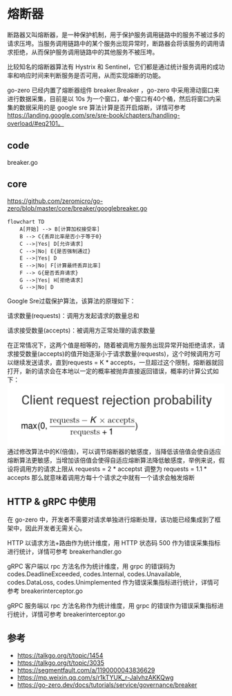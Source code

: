# 熔断器
断路器又叫熔断器，是一种保护机制，用于保护服务调用链路中的服务不被过多的请求压垮。当服务调用链路中的某个服务出现异常时，断路器会将该服务的调用请求拒绝，从而保护服务调用链路中的其他服务不被压垮。

比较知名的熔断器算法有 Hystrix 和 Sentinel，它们都是通过统计服务调用的成功率和响应时间来判断服务是否可用，从而实现熔断的功能。

go-zero 已经内置了熔断器组件 breaker.Breaker ，go-zero 中采用滑动窗口来进行数据采集，目前是以 10s 为一个窗口，单个窗口有40个桶，然后将窗口内采集的数据采用的是 google sre 算法计算是否开启熔断，详情可参考 https://landing.google.com/sre/sre-book/chapters/handling-overload/#eq2101。 
## code
breaker.go
## core
https://github.com/zeromicro/go-zero/blob/master/core/breaker/googlebreaker.go
```mermaid
flowchart TD
    A[开始] --> B[计算加权接受率]
    B --> C{丢弃比率是否小于等于0}
    C -->|Yes| D[允许请求]
    C -->|No| E{是否强制通过}
    E -->|Yes| D
    E -->|No| F[计算最终丢弃比率]
    F --> G{是否丢弃请求}
    G -->|Yes| H[拒绝请求]
    G -->|No| D
```

Google Sre过载保护算法，该算法的原理如下：

请求数量(requests)：调用方发起请求的数量总和

请求接受数量(accepts)：被调用方正常处理的请求数量

在正常情况下，这两个值是相等的，随着被调用方服务出现异常开始拒绝请求，请求接受数量(accepts)的值开始逐渐小于请求数量(requests)，这个时候调用方可以继续发送请求，直到requests = K * accepts，一旦超过这个限制，熔断器就回打开，新的请求会在本地以一定的概率被抛弃直接返回错误，概率的计算公式如下：
![img.png](img.png)
通过修改算法中的K(倍值)，可以调节熔断器的敏感度，当降低该倍值会使自适应熔断算法更敏感，当增加该倍值会使得自适应熔断算法降低敏感度，举例来说，假设将调用方的请求上限从 requests = 2 * acceptst 调整为 requests = 1.1 * accepts 那么就意味着调用方每十个请求之中就有一个请求会触发熔断

## HTTP & gRPC 中使用
在 go-zero 中，开发者不需要对请求单独进行熔断处理，该功能已经集成到了框架中，因此开发者无需关心。

HTTP 以请求方法+路由作为统计维度，用 HTTP 状态码 500 作为错误采集指标进行统计，详情可参考 breakerhandler.go

gRPC 客户端以 rpc 方法名作为统计维度，用 grpc 的错误码为 codes.DeadlineExceeded, codes.Internal, codes.Unavailable, codes.DataLoss, codes.Unimplemented 作为错误采集指标进行统计，详情可参考 breakerinterceptor.go

gRPC 服务端以 rpc 方法名称作为统计维度，用 grpc 的错误作为错误采集指标进行统计，详情可参考 breakerinterceptor.go

## 参考
* https://talkgo.org/t/topic/1454
* https://talkgo.org/t/topic/3035
* https://segmentfault.com/a/1190000043836629
* https://mp.weixin.qq.com/s/r1kTYUK_r-JalvhzAKKQwg
* https://go-zero.dev/docs/tutorials/service/governance/breaker